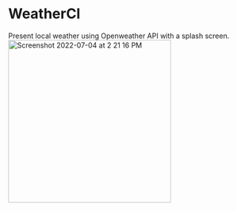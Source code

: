 # WeatherCl
Present local weather using Openweather API with a splash screen.
<img width="328" alt="Screenshot 2022-07-04 at 2 21 16 PM" src="https://user-images.githubusercontent.com/90308510/177119588-04b55ece-7212-47dd-a565-94f304293cca.png">

